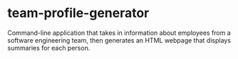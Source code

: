 # team-profile-generator
Command-line application that takes in information about employees from a software engineering team, then generates an HTML webpage that displays summaries for each person.
